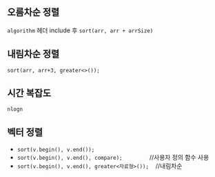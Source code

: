 ## 오름차순 정렬
`algorithm` 헤더 include 후
`sort(arr, arr + arrSize)`

## 내림차순 정렬
`sort(arr, arr+3, greater<>());`

## 시간 복잡도
`nlogn`

## 벡터 정렬
- `sort(v.begin(), v.end()); ` 
- `sort(v.begin(), v.end(), compare);`                //사용자 정의 함수 사용  
- `sort(v.begin(), v.end(), greater<자료형>());`    //내림차순